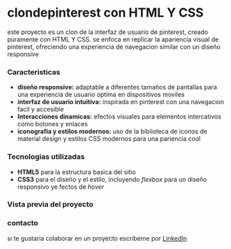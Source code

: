 # clondepinterest con HTML Y CSS
este proyecto es un clon de la interfaz de usuario de pinterest, creado puramente con HTML Y CSS.
se enfoca en replicar la apariencia visual de pinterest, ofreciendo una experiencia de navegacion similar con un diseño responsive 

### Caracteristicas 
* **diseño responsive:** adaptable a diferentes tamaños de pantallas para una experiencia de usuario optima en dispositivos moviles
* **interfaz de usuario intuitiva:** inspirada en pinterest con una navegacion facil y accesible
* **Interacciones dinamicas:** efectos visuales para elementos intercativos como botones y enlaces
* **iconografia y estilos modernos:** uso de la biblioteca de iconos de material design y estilos CSS modernos para una pariencia cool

### Tecnologias utilizadas
* **HTML5** para la estructura basica del sitio
* **CSS3** para el diseño y el estilo, incluyendo _flexbox_ para un diseño responsivo ye fectos de _hover_

### Vista previa del proyecto 

### contacto
si te gustaria colaborar en un proyecto escribeme por [LinkedIn](https://www.linkedin.com/in/anapaulinarivas/)  

